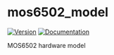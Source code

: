 # mos6502\_model

[![Version](https://img.shields.io/crates/v/mos6502_model.svg)](https://crates.io/crates/mos6502_model)
[![Documentation](https://docs.rs/mos6502_model/badge.svg)](https://docs.rs/mos6502_model)

MOS6502 hardware model

